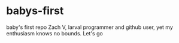 # babys-first
baby's first repo
Zach V, larval programmer and github user, yet my enthusiasm knows no bounds.
Let's go
